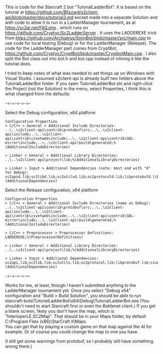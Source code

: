 This is code for the Starcraft 2 bot "TutorialLadderBot".
It is based on the tutorial at
https://github.com/Blizzard/s2client-api/blob/master/docs/tutorial3.md
except made into a separate Solution and with code to allow it to run
in a LadderManager tournament, as at https://sc2ai.net/FAQ.php ,
which runs on https://github.com/Cryptyc/Sc2LadderServer .
It uses the LADDEREXE trick from https://github.com/Archiatrus/5minBot/blob/master/src/main.cpp
to use code for local testing (Debug) or for the LadderManager (Release).
The code for the LadderManager part comes from CryptBot,
https://github.com/Cryptyc/CryptBot/blob/master/CryptbotMain.cpp .
I also split the Bot class out into bot.h and bot.cpp
instead of inlining it like the tutorial does.


I tried to keep notes of what was needed to set things up
on Windows with Visual Studio.
I assumed s2client-api is already built
two folders above the TutorialLadderBot folder.
If you open TutorialLadderBot.sln and right-click the Project (not the Solution)
in the menu, select Properties, I think this is what changed from the defaults:

-=-=-=-=-=-

Select the Debug configuration, x64 platform

```
Configuration Properties
> C/C++ > General > Additional Include Directories:
..\..\s2client-api\contrib\protobuf\src;..\..\s2client-api\include;..\..\s2client-api\contrib\civetweb\include;..\..\s2client-api\contrib\SDL-mirror\include;..\..\s2client-api\build\generated;%(AdditionalIncludeDirectories)

> Linker > General > Additional Library Directories:
..\..\s2client-api\project\lib;%(AdditionalLibraryDirectories)

> Linker > Input > Additional Dependencies (note: most end with "d" for Debug): sc2apid.lib;sc2libd.lib;sc2utilsd.lib;sc2protocold.lib;libprotobufd.lib;civetweb.lib;%(AdditionalDependencies)
```

Select the Release configuration, x64 platform

```
Configuration Properties
> C/C++ > General > Additional Include Directories (same as Debug):
..\..\s2client-api\contrib\protobuf\src;..\..\s2client-api\include;..\..\s2client-api\contrib\civetweb\include;..\..\s2client-api\contrib\SDL-mirror\include;..\..\s2client-api\build\generated;%(AdditionalIncludeDirectories)

> C/C++ > Preprocessor > Preprocessor Definitions:
LADDEREXE;%(PreprocessorDefinitions)

> Linker > General > Additional Library Directories:
..\..\s2client-api\project\lib;%(AdditionalLibraryDirectories)

> Linker > Input > Additional Dependencies:
sc2api.lib;sc2lib.lib;sc2utils.lib;sc2protocol.lib;libprotobuf.lib;civetweb.lib;%(AdditionalDependencies)
```

-=-=-=-=-=-

Works for me, at least, though I haven't submitted anything to the LadderManager tournament yet.
Once you select "Debug x64" configuration and "Build > Build Solution",
you should be able to run starcraft-bots\TutorialLadderBot\x64\Debug\TutorialLadderBot.exe
(You shouldn't need to start Starcraft first or even the Battlenet client.)
If you get a blank screen, likely you don't have the map,
which is "InterloperLE.SC2Map". That should be in your Maps folder,
by default C:\Program Files (x86)\StarCraft II\Maps\
You can get that by playing a custom game on that map against the AI for example.
Or of course you could change the map to one you have.

(I still get some warnings from protobuf, so I probably still have something wrong there.)
